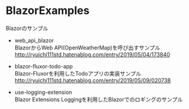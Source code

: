 # BlazorExamples
Blazorのサンプル  

* web_api_blazor  
BlazorからWeb API(OpenWeatherMap)を呼び出すサンプル  
http://ryuichi111std.hatenablog.com/entry/2019/05/04/173840  

* blazor-fluxor-todo-app  
Blazor-Fluxorを利用したTodoアプリの実装サンプル  
http://ryuichi111std.hatenablog.com/entry/2019/05/09/020738  

* use-logging-extension  
Blazor Extensions Loggingを利用したBlazorでのロギングのサンプル  

